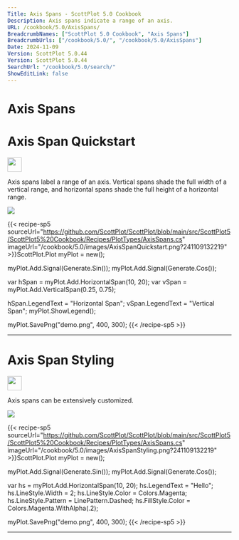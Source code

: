 ```yaml
---
Title: Axis Spans - ScottPlot 5.0 Cookbook
Description: Axis spans indicate a range of an axis.
URL: /cookbook/5.0/AxisSpans/
BreadcrumbNames: ["ScottPlot 5.0 Cookbook", "Axis Spans"]
BreadcrumbUrls: ["/cookbook/5.0/", "/cookbook/5.0/AxisSpans"]
Date: 2024-11-09
Version: ScottPlot 5.0.44
Version: ScottPlot 5.0.44
SearchUrl: "/cookbook/5.0/search/"
ShowEditLink: false
---
```


<h1>Axis Spans</h1>


<div class='d-flex align-items-center mt-5'>
<h1 class='me-2 text-dark my-0 border-0'>Axis Span Quickstart</h1>
<a href='/cookbook/5.0/AxisSpans/AxisSpanQuickstart' target='_blank'>
<img src='/images/icons/new-window.svg' style='height: 2rem;' class='new-window-icon'>
</a>
</div>

Axis spans label a range of an axis. Vertical spans shade the full width of a vertical range, and horizontal spans shade the full height of a horizontal range.

[![](/cookbook/5.0/images/AxisSpanQuickstart.png?241109132219)](/cookbook/5.0/images/AxisSpanQuickstart.png?241109132219)

{{< recipe-sp5 sourceUrl="https://github.com/ScottPlot/ScottPlot/blob/main/src/ScottPlot5/ScottPlot5%20Cookbook/Recipes/PlotTypes/AxisSpans.cs" imageUrl="/cookbook/5.0/images/AxisSpanQuickstart.png?241109132219" >}}ScottPlot.Plot myPlot = new();

myPlot.Add.Signal(Generate.Sin());
myPlot.Add.Signal(Generate.Cos());

var hSpan = myPlot.Add.HorizontalSpan(10, 20);
var vSpan = myPlot.Add.VerticalSpan(0.25, 0.75);

hSpan.LegendText = "Horizontal Span";
vSpan.LegendText = "Vertical Span";
myPlot.ShowLegend();

myPlot.SavePng("demo.png", 400, 300);
{{< /recipe-sp5 >}}

<hr class='my-5 invisible'>



<div class='d-flex align-items-center mt-5'>
<h1 class='me-2 text-dark my-0 border-0'>Axis Span Styling</h1>
<a href='/cookbook/5.0/AxisSpans/AxisSpanStyling' target='_blank'>
<img src='/images/icons/new-window.svg' style='height: 2rem;' class='new-window-icon'>
</a>
</div>

Axis spans can be extensively customized.

[![](/cookbook/5.0/images/AxisSpanStyling.png?241109132219)](/cookbook/5.0/images/AxisSpanStyling.png?241109132219)

{{< recipe-sp5 sourceUrl="https://github.com/ScottPlot/ScottPlot/blob/main/src/ScottPlot5/ScottPlot5%20Cookbook/Recipes/PlotTypes/AxisSpans.cs" imageUrl="/cookbook/5.0/images/AxisSpanStyling.png?241109132219" >}}ScottPlot.Plot myPlot = new();

myPlot.Add.Signal(Generate.Sin());
myPlot.Add.Signal(Generate.Cos());

var hs = myPlot.Add.HorizontalSpan(10, 20);
hs.LegendText = "Hello";
hs.LineStyle.Width = 2;
hs.LineStyle.Color = Colors.Magenta;
hs.LineStyle.Pattern = LinePattern.Dashed;
hs.FillStyle.Color = Colors.Magenta.WithAlpha(.2);

myPlot.SavePng("demo.png", 400, 300);
{{< /recipe-sp5 >}}

<hr class='my-5 invisible'>



